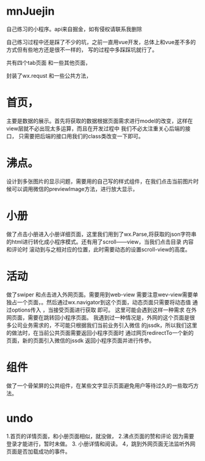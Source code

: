 # mnJuejin
自己练习的小程序。api来自掘金，如有侵权请联系我删除

自己练习过程中还是踩了不少的坑，之前一直用vue开发，总体上和vue差不多的方式但有些地方还是很不一样的， 写的过程中多踩踩坑就行了。

共有四个tab页面 和一些其他页面，

封装了wx.requst  和一些公共方法，

# 首页，
主要是数据的展示。首先将获取的数据根据页面需求进行model的改变，这样在view层就不必出现太多运算，而且在开发过程中 我们不必太注重关心后端的接口，
只需要把后端的接口用我们的class类改变一下即可。

# 沸点。
设计到多张图片的显示问题，需要用的自己写的样式组件，在我们点击当前图片时候可以调用微信的previewImage方法，进行放大显示，

# 小册
做了点击小册进入小册详细页面，这里我们用到了wx.Parse,将获取的json字符串的html进行转化成小程序模式。还有用了scroll——view，当我们点击目录
内容 和评论时 滚动到与之相对应的位置，此时需要动态的设置scroll-view的高度。

# 活动 
做了swiper 和点击进入外网页面。需要用到web-view 需要注意wev-view需要单独占一个页面，。然后通过wx.navigator到这个页面，动态页面只需要将动态值
通过options传入 ，当接受页面进行获取 即可。
这里可能会遇到这样一种需求 在外网页面，需要在跳转回小程序页面。 我遇到过一种情况是，外网的这个页面是很多公司业务需求的，不可能只根据我们当前业务引入微信
的jssdk，所以我们这里的做法时，在当前公共页面需要返回小程序页面时 通过网页redirectTo一个新的页面，新的页面引入微信的jssdk  返回小程序页面并进行传参。

# 组件 
做了一个骨架屏的公共组件，在某些文字显示页面避免用户等待过久的一些取巧方法。

# undo
1.首页的详情页面，和小册页面相似，就没做，
2.沸点页面的赞和评论 因为需要登录才能进行，暂时未做。
3. 小册详情和阅读。
4，跳到外网页面无法监听外网页面是否加载成功的事件。
